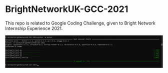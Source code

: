 # BrightNetworkUK-GCC-2021
This repo is related to Google Coding Challenge, given to Bright Network Internship Experience 2021.

![alt text](Screenshots/gcc.png)
